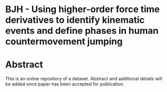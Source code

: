 # BJH - Using higher-order force time derivatives to identify kinematic events and define phases in human countermovement jumping
# Abstract
This is an online repository of a dataset. 
Abstract and additional details will be added once paper has been accepted for publication. 

